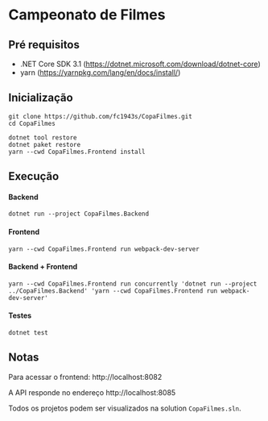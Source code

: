 # Campeonato de Filmes

## Pré requisitos

- .NET Core SDK 3.1 (https://dotnet.microsoft.com/download/dotnet-core)
- yarn (https://yarnpkg.com/lang/en/docs/install/)

## Inicialização

    git clone https://github.com/fc1943s/CopaFilmes.git
    cd CopaFilmes
    
    dotnet tool restore
    dotnet paket restore
    yarn --cwd CopaFilmes.Frontend install


## Execução

#### Backend

    dotnet run --project CopaFilmes.Backend


#### Frontend

    yarn --cwd CopaFilmes.Frontend run webpack-dev-server


#### Backend + Frontend

    yarn --cwd CopaFilmes.Frontend run concurrently 'dotnet run --project ../CopaFilmes.Backend' 'yarn --cwd CopaFilmes.Frontend run webpack-dev-server'

#### Testes

    dotnet test


## Notas

Para acessar o frontend: http://localhost:8082

A API responde no endereço http://localhost:8085


Todos os projetos podem ser visualizados na solution `CopaFilmes.sln`.
